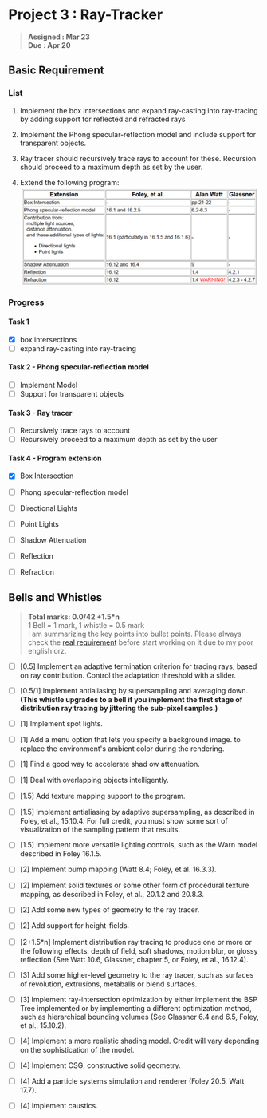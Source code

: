 # Project 3 : Ray-Tracker
> **Assigned : Mar 23** \
> **Due : Apr 20**

## Basic Requirement

### List
1. Implement the box intersections and expand ray-casting into ray-tracing by adding support for reflected and refracted rays
   
2. Implement the Phong specular-reflection model and include support for transparent objects.

3. Ray tracer should recursively trace rays to account for these. Recursion should proceed to a maximum depth as set by the user.

4. Extend the following program:
![alt text](image.png)

### Progress
#### Task 1
- [X] box intersections
- [ ] expand ray-casting into ray-tracing

#### Task 2 - Phong specular-reflection model
- [ ] Implement Model
- [ ] Support for transparent objects

#### Task 3 - Ray tracer
- [ ] Recursively trace rays to account
- [ ] Recursively proceed to a maximum depth as set by the user

#### Task 4 - Program extension
- [X] Box Intersection
- [ ] Phong specular-reflection model
- [ ] Directional Lights
- [ ] Point Lights 
- [ ] Shadow Attenuation
- [ ] Reflection
- [ ] Refraction


## Bells and Whistles
> **Total marks: 0.0/42 +1.5*n** \
> 1 Bell = 1 mark, 1 whistle = 0.5 mark\
> I am summarizing the key points into bullet points. Please always check the [real requirement](https://course.cse.ust.hk/comp4411/Password_Only/projects/trace02/index.html) before start working on it due to my poor english orz.

- [ ] [0.5] Implement an adaptive termination criterion for tracing rays, based on ray contribution.  Control the adaptation  threshold with a slider.
- [ ] [0.5/1] Implement antialiasing by supersampling and averaging down.  **(This whistle upgrades to a bell if you implement the first stage of distribution ray tracing by jittering the sub-pixel samples.)**

- [ ] [1] Implement spot lights. 
- [ ] [1] Add a menu option that lets you specify a background image. to replace the environment's ambient color during the rendering. 
- [ ] [1] Find a good way to accelerate shad    ow attenuation.
- [ ] [1] Deal with overlapping objects intelligently.

- [ ] [1.5] Add texture mapping support to the program.
- [ ] [1.5] Implement antialiasing by adaptive supersampling, as described in Foley, et al., 15.10.4.  For full credit, you must show some sort of visualization of the sampling pattern that results.
- [ ] [1.5] Implement more versatile lighting controls, such as the Warn model described in Foley 16.1.5.
  
- [ ] [2] Implement bump mapping (Watt 8.4; Foley, et al. 16.3.3). 
- [ ] [2] Implement solid textures or some other form of procedural texture mapping, as described in Foley, et al., 20.1.2 and 20.8.3. 
- [ ] [2] Add some new types of geometry to the ray tracer.
- [ ] [2] Add support for height-fields.
- [ ] [2+1.5*n] Implement distribution ray tracing to produce one or more or the following effects: depth of field, soft shadows, motion blur, or glossy reflection (See Watt 10.6, Glassner, chapter 5, or Foley, et al., 16.12.4).

- [ ] [3] Add some higher-level geometry to the ray tracer, such as surfaces of revolution, extrusions, metaballs or blend surfaces.
- [ ] [3] Implement ray-intersection optimization by either implement the BSP Tree implemented or by implementing a different optimization method, such as hierarchical bounding volumes (See Glassner 6.4 and 6.5, Foley, et al., 15.10.2).

- [ ] [4] Implement a more realistic shading model. Credit will vary depending on the sophistication of the model.
- [ ] [4] Implement CSG, constructive solid geometry.
- [ ] [4] Add a particle systems simulation and renderer (Foley 20.5, Watt 17.7). 
- [ ] [4] Implement caustics.

